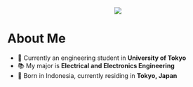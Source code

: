 <div align="center">
  <img src="https://readme-typing-svg.herokuapp.com?font=Times&size=30&duration=4000&pause=500&color=F7F7F7&center=true&vCenter=true&width=600&height=60&lines=Hey+there%2C+I'm+Howard!;%E5%88%9D%E3%82%81%E3%81%BE%E3%81%97%E3%81%A6%E3%80%81%E3%83%9B%E3%83%AF%E3%83%AB%E3%83%89%E3%81%A7%E3%81%99%EF%BC%81"></img>
</div>

# About Me

- :school: Currently an engineering student in **University of Tokyo**
- :books: My major is **Electrical and Electronics Engineering**
- :round_pushpin: Born in Indonesia, currently residing in **Tokyo, Japan**
<!---
- :thinking: Interested in
  - **Data Engineering**
  - **Machine Learning**
  - **Data Driven Network Systems**
-->
